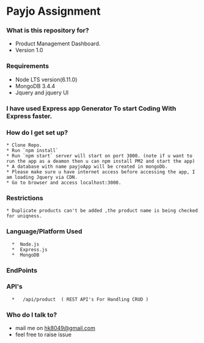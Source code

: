 # Payjo Assignment
   
### What is this repository for? ###

*   Product Management Dashboard.
*   Version 1.0   

### Requirements ###

 * Node LTS version(6.11.0) 
 * MongoDB 3.4.4
 * Jquery and jquery UI
 
### I have used Express app Generator To start Coding With Express faster.
 
### How do I get set up? ###
    * Clone Repo.
    * Run `npm install` 
    * Run `npm start` server will start on port 3000. (note if u want to run the app as a deamon then u can npm install PM2 and start the app)
    * A database with name payjoApp will be created in mongoDb.
    * Please make sure u have internet access before accessing the app, I am loading Jquery via CDN.
    * Go to browser and access localhost:3000.
    
### Restrictions
    * Duplicate products can't be added ,the product name is being checked for uniqness.


### Language/Platform Used ### 
      *  Node.js
      *  Express.js
      *  MongoDB

         
 ### EndPoints
  ### API's
      *   /api/product  ( REST API's For Handling CRUD )    
      
              
### Who do I talk to? ###

* mail me on hk8049@gmail.com
* feel free to raise issue 
